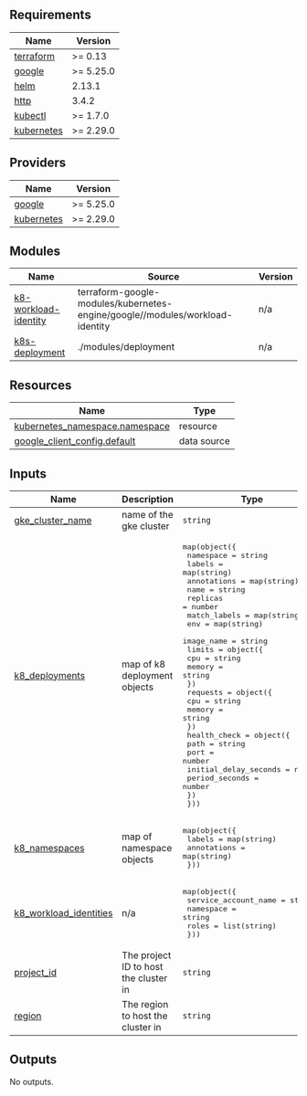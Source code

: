 <!-- BEGIN_TF_DOCS -->
## Requirements

| Name | Version |
|------|---------|
| <a name="requirement_terraform"></a> [terraform](#requirement\_terraform) | >= 0.13 |
| <a name="requirement_google"></a> [google](#requirement\_google) | >= 5.25.0 |
| <a name="requirement_helm"></a> [helm](#requirement\_helm) | 2.13.1 |
| <a name="requirement_http"></a> [http](#requirement\_http) | 3.4.2 |
| <a name="requirement_kubectl"></a> [kubectl](#requirement\_kubectl) | >= 1.7.0 |
| <a name="requirement_kubernetes"></a> [kubernetes](#requirement\_kubernetes) | >= 2.29.0 |

## Providers

| Name | Version |
|------|---------|
| <a name="provider_google"></a> [google](#provider\_google) | >= 5.25.0 |
| <a name="provider_kubernetes"></a> [kubernetes](#provider\_kubernetes) | >= 2.29.0 |

## Modules

| Name | Source | Version |
|------|--------|---------|
| <a name="module_k8-workload-identity"></a> [k8-workload-identity](#module\_k8-workload-identity) | terraform-google-modules/kubernetes-engine/google//modules/workload-identity | n/a |
| <a name="module_k8s-deployment"></a> [k8s-deployment](#module\_k8s-deployment) | ./modules/deployment | n/a |

## Resources

| Name | Type |
|------|------|
| [kubernetes_namespace.namespace](https://registry.terraform.io/providers/hashicorp/kubernetes/latest/docs/resources/namespace) | resource |
| [google_client_config.default](https://registry.terraform.io/providers/hashicorp/google/latest/docs/data-sources/client_config) | data source |

## Inputs

| Name | Description | Type | Default | Required |
|------|-------------|------|---------|:--------:|
| <a name="input_gke_cluster_name"></a> [gke\_cluster\_name](#input\_gke\_cluster\_name) | name of the gke cluster | `string` | n/a | yes |
| <a name="input_k8_deployments"></a> [k8\_deployments](#input\_k8\_deployments) | map of k8 deployment objects | <pre>map(object({<br>    namespace    = string<br>    labels       = map(string)<br>    annotations  = map(string)<br>    name         = string<br>    replicas     = number<br>    match_labels = map(string)<br>    env          = map(string)<br>    image_name   = string<br>    limits = object({<br>      cpu    = string<br>      memory = string<br>    })<br>    requests = object({<br>      cpu    = string<br>      memory = string<br>    })<br>    health_check = object({<br>      path                  = string<br>      port                  = number<br>      initial_delay_seconds = number<br>      period_seconds        = number<br>    })<br>  }))</pre> | `{}` | no |
| <a name="input_k8_namespaces"></a> [k8\_namespaces](#input\_k8\_namespaces) | map of namespace objects | <pre>map(object({<br>    labels      = map(string)<br>    annotations = map(string)<br>  }))</pre> | `{}` | no |
| <a name="input_k8_workload_identities"></a> [k8\_workload\_identities](#input\_k8\_workload\_identities) | n/a | <pre>map(object({<br>    service_account_name = string<br>    namespace            = string<br>    roles                = list(string)<br>  }))</pre> | `{}` | no |
| <a name="input_project_id"></a> [project\_id](#input\_project\_id) | The project ID to host the cluster in | `string` | n/a | yes |
| <a name="input_region"></a> [region](#input\_region) | The region to host the cluster in | `string` | n/a | yes |

## Outputs

No outputs.
<!-- END_TF_DOCS -->
